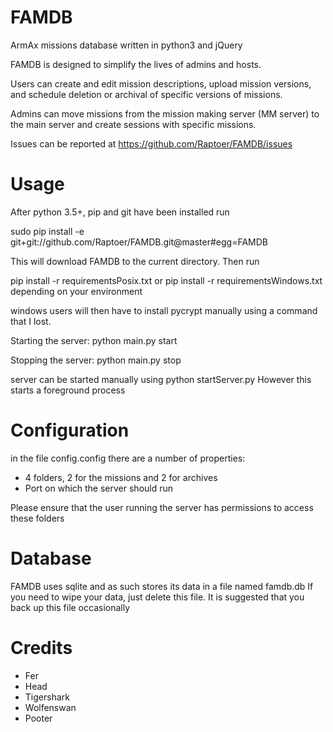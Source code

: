 FAMDB
=====

ArmAx missions database written in python3 and jQuery

FAMDB is designed to simplify the lives of admins and hosts.

Users can create and edit mission descriptions, upload mission versions, and
schedule deletion or archival of specific versions of missions.

Admins can move missions from the mission making server (MM server) to the main server
and create sessions with specific missions.

Issues can be reported at https://github.com/Raptoer/FAMDB/issues

Usage
=====
After python 3.5+, pip and git have been installed run

sudo pip install -e git+git://github.com/Raptoer/FAMDB.git@master#egg=FAMDB

This will download FAMDB to the current directory.
Then run 

pip install -r requirementsPosix.txt or pip install -r requirementsWindows.txt depending on your environment

windows users will then have to install pycrypt manually using a command that I lost.

Starting the server:
python main.py start

Stopping the server:
python main.py stop

server can be started manually using 
python startServer.py
However this starts a foreground process

Configuration
=============
in the file config.config there are a number of properties:
* 4 folders, 2 for the missions and 2 for archives
* Port on which the server should run
 
Please ensure that the user running the server has permissions to access these folders

Database
========
FAMDB uses sqlite and as such stores its data in a file named famdb.db
If you need to wipe your data, just delete this file.
It is suggested that you back up this file occasionally

Credits
=====
* Fer
* Head
* Tigershark
* Wolfenswan
* Pooter
